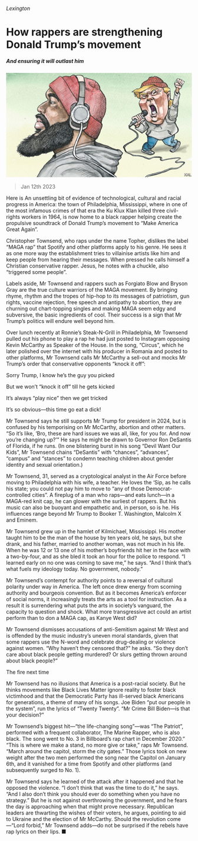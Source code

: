 ###### Lexington

# How rappers are strengthening Donald Trump’s movement 

##### And ensuring it will outlast him 

![image](images/20230114_USD000.jpg) 

> Jan 12th 2023 

Here is An unsettling bit of evidence of technological, cultural and racial progress in America: the town of Philadelphia, Mississippi, where in one of the most infamous crimes of that era the Ku Klux Klan killed three civil-rights workers in 1964, is now home to a black rapper helping create the propulsive soundtrack of Donald Trump’s movement to “Make America Great Again”.

Christopher Townsend, who raps under the name Topher, dislikes the label “MAGA rap” that Spotify and other platforms apply to his genre. He sees it as one more way the establishment tries to villainise artists like him and keep people from hearing their messages. When pressed he calls himself a Christian conservative rapper. Jesus, he notes with a chuckle, also “triggered some people”.

Labels aside, Mr Townsend and rappers such as Forgiato Blow and Bryson Gray are the true culture warriors of the MAGA movement. By bringing rhyme, rhythm and the tropes of hip-hop to its messages of patriotism, gun rights, vaccine rejection, free speech and antipathy to abortion, they are churning out chart-topping singles and making MAGA seem edgy and subversive, the basic ingredients of cool. Their success is a sign that Mr Trump’s politics will endure well beyond him.

Over lunch recently at Ronnie’s Steak-N-Grill in Philadelphia, Mr Townsend pulled out his phone to play a rap he had just posted to Instagram opposing Kevin McCarthy as Speaker of the House. In the song, “Circus”, which he later polished over the internet with his producer in Romania and posted to other platforms, Mr Townsend calls Mr McCarthy a sell-out and mocks Mr Trump’s order that conservative opponents “knock it off”:

Sorry Trump, I know he’s the guy you picked

But we won’t “knock it off” till he gets kicked

It’s always “play nice” then we get tricked

It’s so obvious—this time go eat a dick!

Mr Townsend says he still supports Mr Trump for president in 2024, but is confused by his temporising on Mr McCarthy, abortion and other matters. “So it’s like, ‘Bro, these are hard issues we was all, like, for you for. And now you’re changing up?’” He says he might be drawn to Governor Ron DeSantis of Florida, if he runs. (In one blistering burst in his song “Devil Want Our Kids”, Mr Townsend chains “DeSantis” with “chances”, “advances”, “campus” and “stances” to condemn teaching children about gender identity and sexual orientation.)


Mr Townsend, 31, served as a cryptological analyst in the Air Force before moving to Philadelphia with his wife, a teacher. He loves the ‘Sip, as he calls his state; you could not pay him to move to “any of those Democrat-controlled cities”. A fireplug of a man who raps—and eats lunch—in a MAGA-red knit cap, he can glower with the surliest of rappers. But his music can also be buoyant and empathetic and, in person, so is he. His influences range beyond Mr Trump to Booker T. Washington, Malcolm X and Eminem. 

Mr Townsend grew up in the hamlet of Kilmichael, Mississippi. His mother taught him to be the man of the house by ten years old, he says, but she drank, and his father, married to another woman, was not much in his life. When he was 12 or 13 one of his mother’s boyfriends hit her in the face with a two-by-four, and as she bled it took an hour for the police to respond. “I learned early on no one was coming to save me,” he says. “And I think that’s what fuels my ideology today. No government, nobody.”

Mr Townsend’s contempt for authority points to a reversal of cultural polarity under way in America. The left once drew energy from scorning authority and bourgeois convention. But as it becomes America’s enforcer of social norms, it increasingly treats the arts as a tool for instruction. As a result it is surrendering what puts the arts in society’s vanguard, the capacity to question and shock. What more transgressive act could an artist perform than to don a MAGA cap, as Kanye West did? 

Mr Townsend dismisses accusations of anti-Semitism against Mr West and is offended by the music industry’s uneven moral standards, given that some rappers use the N-word and celebrate drug-dealing or violence against women. “Why haven’t they censored that?” he asks. “So they don’t care about black people getting murdered? Or slurs getting thrown around about black people?”

The fire next time

Mr Townsend has no illusions that America is a post-racial society. But he thinks movements like Black Lives Matter ignore reality to foster black victimhood and that the Democratic Party has ill-served black Americans for generations, a theme of many of his songs. Joe Biden “put our people in the system”, run the lyrics of “Twenty Twenty”. “Mr Crime Bill Biden—is that your decision?”

Mr Townsend’s biggest hit—“the life-changing song”—was “The Patriot”, performed with a frequent collaborator, The Marine Rapper, who is also black. The song went to No. 3 in Billboard’s rap chart in December 2020.” “This is where we make a stand, no more give or take,” raps Mr Townsend. “March around the capitol, storm the city gates.” Those lyrics took on new weight after the two men performed the song near the Capitol on January 6th, and it vanished for a time from Spotify and other platforms (and subsequently surged to No. 1). 

Mr Townsend says he learned of the attack after it happened and that he opposed the violence. “I don’t think that was the time to do it,” he says. “And I also don’t think you should ever do something when you have no strategy.” But he is not against overthrowing the government, and he fears the day is approaching when that might prove necessary. Republican leaders are thwarting the wishes of their voters, he argues, pointing to aid to Ukraine and the election of Mr McCarthy. Should the revolution come—“Lord forbid,” Mr Townsend adds—do not be surprised if the rebels have rap lyrics on their lips. ■






